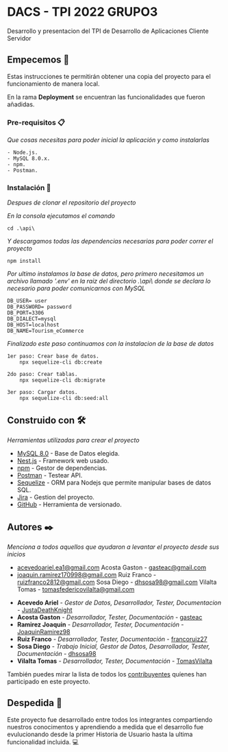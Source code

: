 # DACS - TPI 2022 GRUPO3

Desarrollo y presentacion del TPI de Desarrollo de Aplicaciones Cliente Servidor

## Empecemos 🚀

Estas instrucciones te permitirán obtener una copia del proyecto para el funcionamiento de manera local.

En la rama **Deployment** se encuentran las funcionalidades que fueron añadidas.

### Pre-requisitos 📋

_Que cosas necesitas para poder inicial la aplicación y como instalarlas_

```
- Node.js.
- MySQL 8.0.x.
- npm.
- Postman.
```

### Instalación 🔧

_Despues de clonar el repositorio del proyecto_

_En la consola ejecutamos el comando_

```
cd .\api\
```

_Y descargamos todas las dependencias necesarias para poder correr el proyecto_

```
npm install
```

_Por ultimo instalamos la base de datos, pero primero necesitamos un archivo llamado '.env' en la raiz del directorio .\api\ donde se declara lo necesario para poder comunicarnos con MySQL_

```
DB_USER= user
DB_PASSWORD= password
DB_PORT=3306
DB_DIALECT=mysql
DB_HOST=localhost
DB_NAME=Tourism_eCommerce
```

_Finalizado este paso continuamos con la instalacion de la base de datos_

```
1er paso: Crear base de datos.
    npx sequelize-cli db:create

2do paso: Crear tablas.
    npx sequelize-cli db:migrate

3er paso: Cargar datos.
    npx sequelize-cli db:seed:all
```

## Construido con 🛠️

_Herramientas utilizadas para crear el proyecto_

- [MySQL 8.0](https://dev.mysql.com/downloads/installer/) - Base de Datos elegida.
- [Nest.js](https://nestjs.com/) - Framework web usado.
- [npm](https://www.npmjs.com/) - Gestor de dependencias.
- [Postman](https://www.postman.com/downloads/) - Testear API.
- [Sequelize](https://sequelize.org/) - ORM para Nodejs que permite manipular bases de datos SQL.
- [Jira](https://www.atlassian.com/software/jira?bundle=jira-software&edition=free) - Gestion del proyecto.
- [GitHub](https://github.com/) - Herramienta de versionado.

## Autores ✒️

_Menciona a todos aquellos que ayudaron a levantar el proyecto desde sus inicios_

- acevedoariel.ea1@gmail.com
  Acosta Gaston - gasteac@gmail.com
- joaquin.ramirez170998@gmail.com
  Ruiz Franco - ruizfranco2812@gmail.com
  Sosa Diego - dhsosa98@gmail.com
  Vilalta Tomas - tomasfedericovilalta@gmail.com

* **Acevedo Ariel** - _Gestor de Datos, Desarrollador, Tester, Documentacion_ - [JustaDeathKnight](https://github.com/JustaDeathKnight)
* **Acosta Gaston** - _Desarrollador, Tester, Documentación_ - [gasteac](https://github.com/gasteac)
* **Ramirez Joaquin** - _Desarrollador, Tester, Documentación_ - [JoaquinRamirez98](https://github.com/JoaquinRamirez98)
* **Ruiz Franco** - _Desarrollador, Tester, Documentación_ - [francoruiz27](https://github.com/francoruiz27)
* **Sosa Diego** - _Trabajo Inicial, Gestor de Datos, Desarrollador, Tester, Documentación_ - [dhsosa98](https://github.com/dhsosa98)
* **Vilalta Tomas** - _Desarrollador, Tester, Documentación_ - [TomasVilalta](https://github.com/TomasVilalta)

También puedes mirar la lista de todos los [contribuyentes](https://github.com/orgs/FRRe-DACS/teams/2022-g3/members) quíenes han participado en este proyecto.

## Despedida 🐺

Este proyecto fue desarrollado entre todos los integrantes compartiendo nuestros conocimentos y aprendiendo a medida que el desarrollo fue evulucionando desde la primer Historia de Usuario hasta la ultima funcionalidad incluida. 💻
